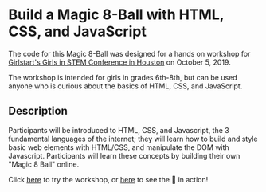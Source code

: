 # Build a Magic 8-Ball with HTML, CSS, and JavaScript

The code for this Magic 8-Ball was designed for a hands on workshop for [Girlstart's Girls in STEM Conference in Houston](https://girlstart.org/our-programs/girls-in-stem-conference/houston-girls-in-stem-conference/) on October 5, 2019.

The workshop is intended for girls in grades 6th-8th, but can be used anyone who is curious about the basics of HTML, CSS, and JavaScript.

## Description

Participants will be introduced to HTML, CSS, and Javascript, the 3 fundamental languages of the internet; they will learn how to build and style basic web elements with HTML/CSS, and manipulate the DOM with Javascript. Participants will learn these concepts by building their own "Magic 8 Ball" online.

Click [here](https://repl.it/@jennybean/Magic-8-ball-Girlstarts-Girls-in-STEM-Conference) to try the workshop, or [here](https://magic-8-ball--jennybean.repl.co/) to see the 🎱 in action!
